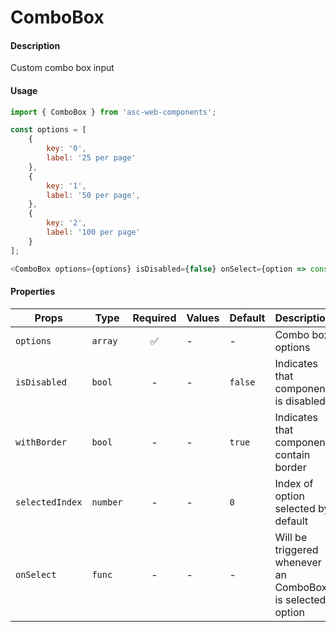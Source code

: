 # ComboBox

#### Description

Custom combo box input

#### Usage

```js
import { ComboBox } from 'asc-web-components';

const options = [
    {
        key: '0',
        label: '25 per page'
    },
    {
        key: '1',
        label: '50 per page',
    },
    {
        key: '2',
        label: '100 per page'
    }
];

<ComboBox options={options} isDisabled={false} onSelect={option => console.log('selected', option)}/>
```

#### Properties

| Props                  | Type              | Required | Values                       | Default | Description                                  |
| ---------------------- | ----------------- | :------: | ---------------------------- | ------- | -------------------------------------------- |
| `options`              | `array`           |    ✅    | -                            | -       | Combo box options                            |
| `isDisabled`           | `bool`            |    -     | -                            | `false` | Indicates that component is disabled         |
| `withBorder`           | `bool`            |    -     | -                            | `true`  | Indicates that component contain border      |
| `selectedIndex`        | `number`          |    -     | -                            | `0`     | Index of option selected by default          |
| `onSelect`                | `func` |    -    | -                            | -       | Will be triggered whenever an ComboBox is selected option |